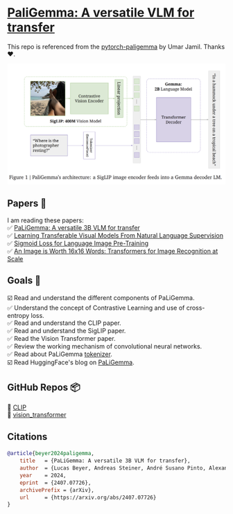 # [PaliGemma: A versatile VLM for transfer](https://arxiv.org/pdf/2407.07726)  
This repo is referenced from the [pytorch-paligemma](https://github.com/hkproj/pytorch-paligemma) by Umar Jamil. Thanks ❤️. 

![](assets/image.png)


## Papers 📄  
I am reading these papers:  
✅ [PaLiGemma: A versatile 3B VLM for transfer](https://arxiv.org/pdf/2407.07726)  
✅ [Learning Transferable Visual Models From Natural Language Supervision](https://arxiv.org/pdf/2103.00020)  
✅ [Sigmoid Loss for Language Image Pre-Training](https://arxiv.org/pdf/2303.15343)  
✅ [An Image is Worth 16x16 Words: Transformers for Image Recognition at Scale](https://arxiv.org/abs/2010.11929)  


## Goals 🎯
☑️ Read and understand the different components of PaLiGemma.  
✅ Understand the concept of Contrastive Learning and use of cross-entropy loss.  
✅ Read and understand the CLIP paper.  
✅ Read and understand the SigLIP paper.  
✅ Read the Vision Transformer paper.  
✅ Review the working mechanism of convolutional neural networks.  
✅ Read about PaLiGemma [tokenizer](https://github.com/google-research/big_vision/blob/main/big_vision/configs/proj/paligemma/README.md#tokenizer).  
☑️ Read HuggingFace's blog on [PaLiGemma](https://huggingface.co/blog/paligemma).  


## GitHub Repos 📦  
🔗 [CLIP](https://github.com/OpenAI/CLIP)  
🔗 [vision_transformer](https://github.com/google-research/vision_transformer)  


## Citations  
```bibtex
@article{beyer2024paligemma,
    title   = {PaLiGemma: A versatile 3B VLM for transfer},
    author  = {Lucas Beyer, Andreas Steiner, André Susano Pinto, Alexander Kolesnikov, Xiao Wang, Daniel Salz, Maxim Neumann, Ibrahim Alabdulmohsin, Michael Tschannen, Emanuele Bugliarello, Thomas Unterthiner, Daniel Keysers, Skanda Koppula, Fangyu Liu, Adam Grycner, Alexey Gritsenko, Neil Houlsby, Manoj Kumar, Keran Rong, Julian Eisenschlos, Rishabh Kabra, Matthias Bauer, Matko Bošnjak, Xi Chen, Matthias Minderer, Paul Voigtlaender, Ioana Bica, Ivana Balazevic, Joan Puigcerver, Pinelopi Papalampidi, Olivier Henaff, Xi Xiong, Radu Soricut, Jeremiah Harmsen, Xiaohua Zhai},
    year    = 2024,
    eprint  = {2407.07726},
    archivePrefix = {arXiv},
    url     = {https://arxiv.org/abs/2407.07726}
}
